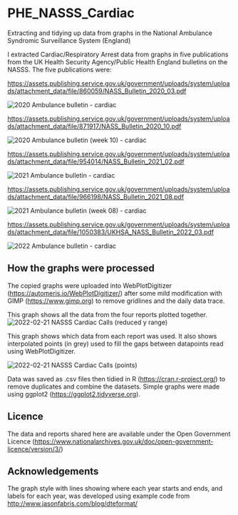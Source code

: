 # PHE_NASSS_Cardiac
Extracting and tidying up data from graphs in the National Ambulance Syndromic Surveillance System (England)

I extracted Cardiac/Respiratory Arrest data from graphs in five publications from the UK Health Security Agency/Public Health England bulletins on the NASSS.
The five publications were:

https://assets.publishing.service.gov.uk/government/uploads/system/uploads/attachment_data/file/860059/NASS_Bulletin_2020_03.pdf

![2020 Ambulance bulletin - cardiac](https://user-images.githubusercontent.com/82215025/152960810-58142619-45ba-41fd-b367-b6cc2e08cb79.png)

https://assets.publishing.service.gov.uk/government/uploads/system/uploads/attachment_data/file/871917/NASS_Bulletin_2020_10.pdf

![2020 Ambulance bulletin (week 10) - cardiac](https://user-images.githubusercontent.com/82215025/154716501-b31ddfe0-72cc-41ab-8c10-c75c50262cb9.png)

https://assets.publishing.service.gov.uk/government/uploads/system/uploads/attachment_data/file/954014/NASS_Bulletin_2021_02.pdf

![2021 Ambulance bulletin - cardiac](https://user-images.githubusercontent.com/82215025/152960850-46ec26b4-e659-4d33-ab98-0dc32be417f5.png)

https://assets.publishing.service.gov.uk/government/uploads/system/uploads/attachment_data/file/966198/NASS_Bulletin_2021_08.pdf

![2021 Ambulance bulletin (week 08) - cardiac](https://user-images.githubusercontent.com/82215025/154716791-53a1569b-601f-4774-97c1-48b5cf25ad12.png)

https://assets.publishing.service.gov.uk/government/uploads/system/uploads/attachment_data/file/1050383/UKHSA_NASS_Bulletin_2022_03.pdf

![2022 Ambulance bulletin - cardiac](https://user-images.githubusercontent.com/82215025/152960899-8edd466f-1125-4a2c-a7bb-66164ef89cd7.png)

## How the graphs were processed
The copied graphs were uploaded into WebPlotDigitizer (https://automeris.io/WebPlotDigitizer/) after some mild modification with GIMP (https://www.gimp.org) to remove  gridlines and the daily data trace.

This graph shows all the data from the four reports plotted together.
![2022-02-21 NASSS Cardiac Calls (reduced y range)](https://user-images.githubusercontent.com/82215025/155010287-d83bdd75-193d-4acd-b189-29eac38d9775.png)

This graph shows which data from each report was used. It also shows interpolated points (in grey) used to fill the gaps between datapoints read using WebPlotDigitizer.

![2022-02-21 NASSS Cardiac Calls (points)](https://user-images.githubusercontent.com/82215025/155010432-ad1f6da3-2b2a-4aa4-b5dd-dd225f0bf443.png)

Data was saved as .csv files then tidied in R (https://cran.r-project.org/) to remove duplicates and combine the datasets.
Simple graphs were made using ggplot2 (https://ggplot2.tidyverse.org).

## Licence
The data and reports shared here are available under the Open Government Licence (https://www.nationalarchives.gov.uk/doc/open-government-licence/version/3/)

## Acknowledgements
The graph style with lines showing where each year starts and ends, and labels for each year, was developed using example code from http://www.jasonfabris.com/blog/dteformat/
